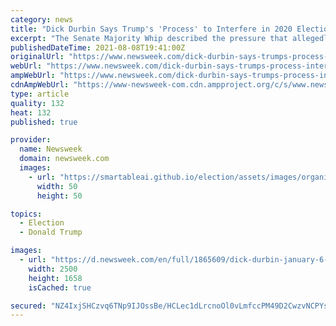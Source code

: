 ```yaml
---
category: news
title: "Dick Durbin Says Trump's 'Process' to Interfere in 2020 Election 'Leading Up' to a Coup"
excerpt: "The Senate Majority Whip described the pressure that allegedly Trump placed on ex-acting AG Jeffrey Rosen \"very real\" and \"very specific.\""
publishedDateTime: 2021-08-08T19:41:00Z
originalUrl: "https://www.newsweek.com/dick-durbin-says-trumps-process-interfere-2020-election-leading-coup-1617313"
webUrl: "https://www.newsweek.com/dick-durbin-says-trumps-process-interfere-2020-election-leading-coup-1617313"
ampWebUrl: "https://www.newsweek.com/dick-durbin-says-trumps-process-interfere-2020-election-leading-coup-1617313?amp=1"
cdnAmpWebUrl: "https://www-newsweek-com.cdn.ampproject.org/c/s/www.newsweek.com/dick-durbin-says-trumps-process-interfere-2020-election-leading-coup-1617313?amp=1"
type: article
quality: 132
heat: 132
published: true

provider:
  name: Newsweek
  domain: newsweek.com
  images:
    - url: "https://smartableai.github.io/election/assets/images/organizations/newsweek.com-50x50.jpg"
      width: 50
      height: 50

topics:
  - Election
  - Donald Trump

images:
  - url: "https://d.newsweek.com/en/full/1865609/dick-durbin-january-6-insurrection-trump-coup.jpg"
    width: 2500
    height: 1658
    isCached: true

secured: "NZ4IxjSHCzvq6TNp9IJOssBe/HCLec1dLrcnoOl0vLmfccPM49D2CwzvNCPYsVuR41ypNTWb/YYvlsuKJqFobi8SGA2pIbmoBECPkcOVynkcHvFGk1CsbDBDgUVG3kmqtrVAvPMU9awFT6d5BNRrmht6kb2Mvb1mq/cCXtNgbb792JZk4SiVJIhM/pRsTGTGv9SMjv0AH6n1Ey2W6+mNRfgn6VqmH7aaitvuL8Pxq3kd/05fnmB+sT+zOqDorxgz8UuZKpCYiS7sXu3eGl9JFme9IMoxo4mCNjHTSUXdIP/NHk+CEPKWFHriE3ZjnvBTIemVgk5oNB0YIP3+aw1es5C2wcqxDc6gBN2j+iDKd74=;KQ/i6cl73aM7oYG2/t6D7g=="
---
```


